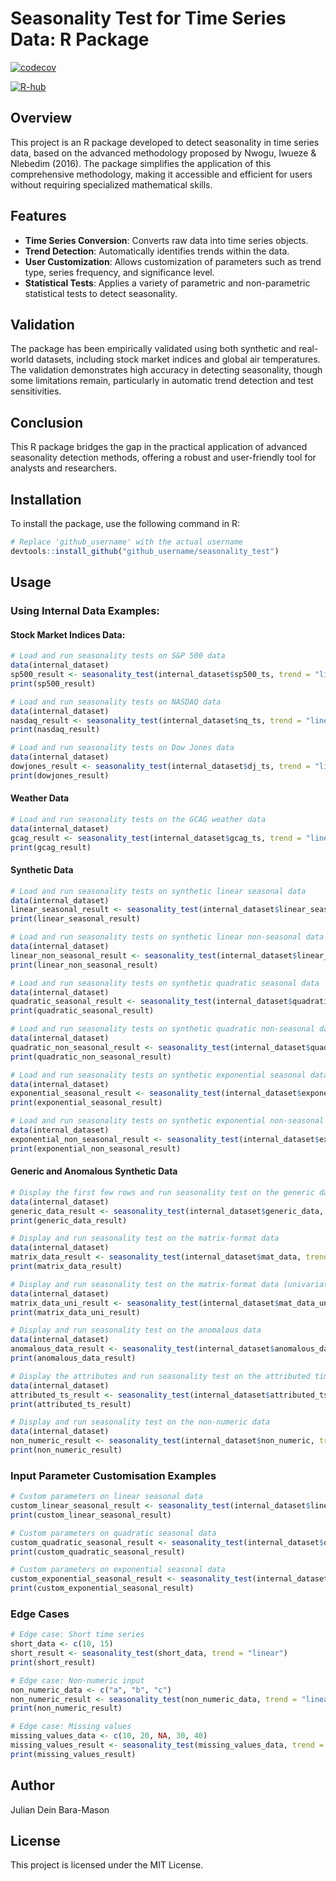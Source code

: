 # Seasonality Test for Time Series Data: R Package

[![codecov](https://codecov.io/github/JulianMason/Tests-for-Seasonality/graph/badge.svg?token=80ZCI1VDNJ)](https://codecov.io/github/JulianMason/Tests-for-Seasonality)

[![R-hub](https://github.com/JulianMason/Tests-for-Seasonality/actions/workflows/rhub.yaml/badge.svg)](https://github.com/JulianMason/Tests-for-Seasonality/actions/workflows/rhub.yaml)

## Overview

This project is an R package developed to detect seasonality in time series data, based on the advanced methodology proposed by Nwogu, Iwueze & Nlebedim (2016). The package simplifies the application of this comprehensive methodology, making it accessible and efficient for users without requiring specialized mathematical skills.

## Features

- **Time Series Conversion**: Converts raw data into time series objects.
- **Trend Detection**: Automatically identifies trends within the data.
- **User Customization**: Allows customization of parameters such as trend type, series frequency, and significance level.
- **Statistical Tests**: Applies a variety of parametric and non-parametric statistical tests to detect seasonality.

## Validation

The package has been empirically validated using both synthetic and real-world datasets, including stock market indices and global air temperatures. The validation demonstrates high accuracy in detecting seasonality, though some limitations remain, particularly in automatic trend detection and test sensitivities.

## Conclusion

This R package bridges the gap in the practical application of advanced seasonality detection methods, offering a robust and user-friendly tool for analysts and researchers.

## Installation

To install the package, use the following command in R:
```R
# Replace 'github_username' with the actual username
devtools::install_github("github_username/seasonality_test")
```

## Usage

### Using Internal Data Examples:
#### Stock Market Indices Data:
```R
# Load and run seasonality tests on S&P 500 data
data(internal_dataset)
sp500_result <- seasonality_test(internal_dataset$sp500_ts, trend = "linear")
print(sp500_result)

# Load and run seasonality tests on NASDAQ data
data(internal_dataset)
nasdaq_result <- seasonality_test(internal_dataset$nq_ts, trend = "linear")
print(nasdaq_result)

# Load and run seasonality tests on Dow Jones data
data(internal_dataset)
dowjones_result <- seasonality_test(internal_dataset$dj_ts, trend = "linear")
print(dowjones_result)
```
#### Weather Data
```R
# Load and run seasonality tests on the GCAG weather data
data(internal_dataset)
gcag_result <- seasonality_test(internal_dataset$gcag_ts, trend = "linear")
print(gcag_result)

```

#### Synthetic Data
```R
# Load and run seasonality tests on synthetic linear seasonal data
data(internal_dataset)
linear_seasonal_result <- seasonality_test(internal_dataset$linear_seasonal, trend = "linear")
print(linear_seasonal_result)

# Load and run seasonality tests on synthetic linear non-seasonal data
data(internal_dataset)
linear_non_seasonal_result <- seasonality_test(internal_dataset$linear_non_seasonal, trend = "linear")
print(linear_non_seasonal_result)

# Load and run seasonality tests on synthetic quadratic seasonal data
data(internal_dataset)
quadratic_seasonal_result <- seasonality_test(internal_dataset$quadratic_seasonal, trend = "quadratic")
print(quadratic_seasonal_result)

# Load and run seasonality tests on synthetic quadratic non-seasonal data
data(internal_dataset)
quadratic_non_seasonal_result <- seasonality_test(internal_dataset$quadratic_non_seasonal, trend = "quadratic")
print(quadratic_non_seasonal_result)

# Load and run seasonality tests on synthetic exponential seasonal data
data(internal_dataset)
exponential_seasonal_result <- seasonality_test(internal_dataset$exponential_seasonal, trend = "exponential")
print(exponential_seasonal_result)

# Load and run seasonality tests on synthetic exponential non-seasonal data
data(internal_dataset)
exponential_non_seasonal_result <- seasonality_test(internal_dataset$exponential_non_seasonal, trend = "exponential")
print(exponential_non_seasonal_result)

```

#### Generic and Anomalous Synthetic Data
```R 
# Display the first few rows and run seasonality test on the generic data
data(internal_dataset)
generic_data_result <- seasonality_test(internal_dataset$generic_data, trend = "linear")
print(generic_data_result)

# Display and run seasonality test on the matrix-format data
data(internal_dataset)
matrix_data_result <- seasonality_test(internal_dataset$mat_data, trend = "linear")
print(matrix_data_result)

# Display and run seasonality test on the matrix-format data (univariate)
data(internal_dataset)
matrix_data_uni_result <- seasonality_test(internal_dataset$mat_data_uni, trend = "linear")
print(matrix_data_uni_result)

# Display and run seasonality test on the anomalous data
data(internal_dataset)
anomalous_data_result <- seasonality_test(internal_dataset$anomalous_data, trend = "linear")
print(anomalous_data_result)

# Display the attributes and run seasonality test on the attributed time series
data(internal_dataset)
attributed_ts_result <- seasonality_test(internal_dataset$attributed_ts, trend = "linear")
print(attributed_ts_result)

# Display and run seasonality test on the non-numeric data
data(internal_dataset)
non_numeric_result <- seasonality_test(internal_dataset$non_numeric, trend = "linear")
print(non_numeric_result)

```

### Input Parameter Customisation Examples
```R
# Custom parameters on linear seasonal data
custom_linear_seasonal_result <- seasonality_test(internal_dataset$linear_seasonal, trend = "linear", s = 12, confidence_level = 0.1)
print(custom_linear_seasonal_result)

# Custom parameters on quadratic seasonal data
custom_quadratic_seasonal_result <- seasonality_test(internal_dataset$quadratic_seasonal, trend = "quadratic", s = 12, confidence_level = 0.05)
print(custom_quadratic_seasonal_result)

# Custom parameters on exponential seasonal data
custom_exponential_seasonal_result <- seasonality_test(internal_dataset$exponential_seasonal, trend = "exponential", s = 12, confidence_level = 0.2)
print(custom_exponential_seasonal_result)
```

### Edge Cases
```R
# Edge case: Short time series
short_data <- c(10, 15)
short_result <- seasonality_test(short_data, trend = "linear")
print(short_result)

# Edge case: Non-numeric input
non_numeric_data <- c("a", "b", "c")
non_numeric_result <- seasonality_test(non_numeric_data, trend = "linear")
print(non_numeric_result)

# Edge case: Missing values
missing_values_data <- c(10, 20, NA, 30, 40)
missing_values_result <- seasonality_test(missing_values_data, trend = "linear")
print(missing_values_result)
```



## Author

Julian Dein Bara-Mason

## License

This project is licensed under the MIT License.

